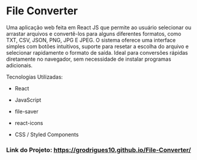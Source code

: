 # File Converter

Uma aplicação web feita em React JS que permite ao usuário selecionar ou arrastar arquivos e convertê-los para alguns diferentes formatos, como TXT, CSV, JSON, PNG, JPG E JPEG.
O sistema oferece uma interface simples com botões intuitivos, suporte para resetar a escolha do arquivo e selecionar rapidamente o formato de saída.
Ideal para conversões rápidas diretamente no navegador, sem necessidade de instalar programas adicionais.

Tecnologias Utilizadas:

- React

- JavaScript

- file-saver

- react-icons

- CSS / Styled Components

### Link do Projeto: https://grodrigues10.github.io/File-Converter/

